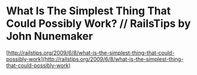 <!--
id: 120366257
link: http://tumblr.atmos.org/post/120366257/what-is-the-simplest-thing-that-could-possibly-work
slug: what-is-the-simplest-thing-that-could-possibly-work
date: Mon Jun 08 2009 21:36:59 GMT-0700 (PDT)
publish: 2009-06-08
tags: 
title:  What Is The Simplest Thing That Could Possibly Work? // RailsTips by John Nunemaker
-->


 What Is The Simplest Thing That Could Possibly Work? // RailsTips by John Nunemaker
====================================================================================

[http://railstips.org/2009/6/8/what-is-the-simplest-thing-that-could-possibly-work](http://railstips.org/2009/6/8/what-is-the-simplest-thing-that-could-possibly-work)

